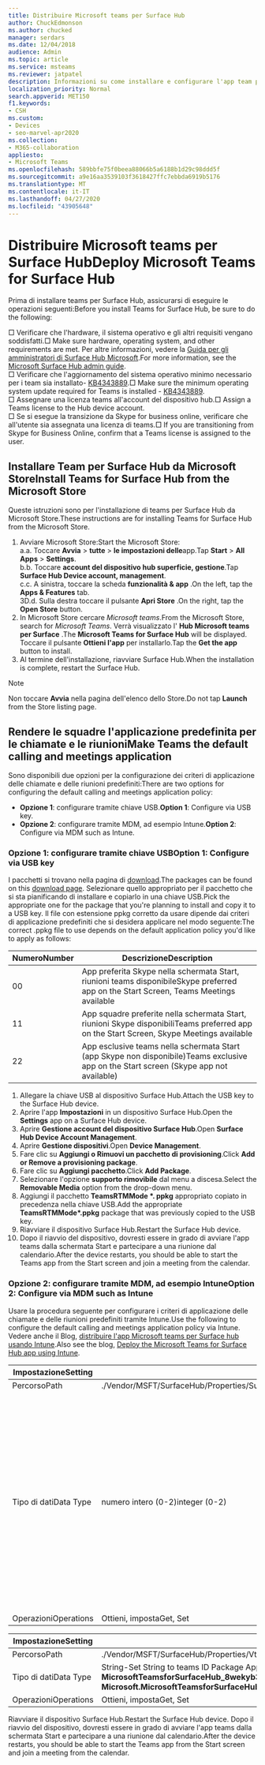 ```yaml
---
title: Distribuire Microsoft teams per Surface Hub
author: ChuckEdmonson
ms.author: chucked
manager: serdars
ms.date: 12/04/2018
audience: Admin
ms.topic: article
ms.service: msteams
ms.reviewer: jatpatel
description: Informazioni su come installare e configurare l'app team per Surface Hub in modo che i team siano l'applicazione predefinita per le chiamate e le riunioni.
localization_priority: Normal
search.appverid: MET150
f1.keywords:
- CSH
ms.custom:
- Devices
- seo-marvel-apr2020
ms.collection:
- M365-collaboration
appliesto:
- Microsoft Teams
ms.openlocfilehash: 589bbfe75f0beea88066b5a6188b1d29c98ddd5f
ms.sourcegitcommit: a9e16aa3539103f3618427ffc7ebbda6919b5176
ms.translationtype: MT
ms.contentlocale: it-IT
ms.lasthandoff: 04/27/2020
ms.locfileid: "43905648"
---
```

<a name="deploy-microsoft-teams-for-surface-hub"></a><span data-ttu-id="71b4d-103">Distribuire Microsoft teams per Surface Hub</span><span class="sxs-lookup"><span data-stu-id="71b4d-103">Deploy Microsoft Teams for Surface Hub</span></span>
======================================

<span data-ttu-id="71b4d-104">Prima di installare teams per Surface Hub, assicurarsi di eseguire le operazioni seguenti:</span><span class="sxs-lookup"><span data-stu-id="71b4d-104">Before you install Teams for Surface Hub, be sure to do the following:</span></span>

 <span data-ttu-id="71b4d-105">□ Verificare che l'hardware, il sistema operativo e gli altri requisiti vengano soddisfatti.</span><span class="sxs-lookup"><span data-stu-id="71b4d-105">□ Make sure hardware, operating system, and other requirements are met.</span></span> <span data-ttu-id="71b4d-106">Per altre informazioni, vedere la [Guida per gli amministratori di Surface Hub Microsoft](https://docs.microsoft.com/surface-hub/).</span><span class="sxs-lookup"><span data-stu-id="71b4d-106">For more information, see the [Microsoft Surface Hub admin guide](https://docs.microsoft.com/surface-hub/).</span></span><br>
 <span data-ttu-id="71b4d-107">□ Verificare che l'aggiornamento del sistema operativo minimo necessario per i team sia installato- [KB4343889](https://support.microsoft.com/help/4343889).</span><span class="sxs-lookup"><span data-stu-id="71b4d-107">□ Make sure the minimum operating system update required for Teams is installed - [KB4343889](https://support.microsoft.com/help/4343889).</span></span><br>
 <span data-ttu-id="71b4d-108">□ Assegnare una licenza teams all'account del dispositivo hub.</span><span class="sxs-lookup"><span data-stu-id="71b4d-108">□ Assign a Teams license to the Hub device account.</span></span><br>
 <span data-ttu-id="71b4d-109">□ Se si esegue la transizione da Skype for business online, verificare che all'utente sia assegnata una licenza di teams.</span><span class="sxs-lookup"><span data-stu-id="71b4d-109">□ If you are transitioning from Skype for Business Online, confirm that a Teams license is assigned to the user.</span></span>

## <a name="install-teams-for-surface-hub-from-the-microsoft-store"></a><span data-ttu-id="71b4d-110">Installare Team per Surface Hub da Microsoft Store</span><span class="sxs-lookup"><span data-stu-id="71b4d-110">Install Teams for Surface Hub from the Microsoft Store</span></span> 

<span data-ttu-id="71b4d-111">Queste istruzioni sono per l'installazione di teams per Surface Hub da Microsoft Store.</span><span class="sxs-lookup"><span data-stu-id="71b4d-111">These instructions are for installing Teams for Surface Hub from the Microsoft Store.</span></span> 
 
1. <span data-ttu-id="71b4d-112">Avviare Microsoft Store:</span><span class="sxs-lookup"><span data-stu-id="71b4d-112">Start the Microsoft Store:</span></span><br>
   <span data-ttu-id="71b4d-113">a.</span><span class="sxs-lookup"><span data-stu-id="71b4d-113">a.</span></span> <span data-ttu-id="71b4d-114">Toccare **Avvia** > **tutte** > **le impostazioni delle**app.</span><span class="sxs-lookup"><span data-stu-id="71b4d-114">Tap **Start** > **All Apps** > **Settings**.</span></span><br> <span data-ttu-id="71b4d-115">b.</span><span class="sxs-lookup"><span data-stu-id="71b4d-115">b.</span></span> <span data-ttu-id="71b4d-116">Toccare **account del dispositivo hub superficie, gestione**.</span><span class="sxs-lookup"><span data-stu-id="71b4d-116">Tap **Surface Hub Device account, management**.</span></span><br>
   <span data-ttu-id="71b4d-117">c.</span><span class="sxs-lookup"><span data-stu-id="71b4d-117">c.</span></span> <span data-ttu-id="71b4d-118">A sinistra, toccare la scheda **funzionalità & app** .</span><span class="sxs-lookup"><span data-stu-id="71b4d-118">On the left, tap the **Apps & Features** tab.</span></span><br> <span data-ttu-id="71b4d-119">3D.</span><span class="sxs-lookup"><span data-stu-id="71b4d-119">d.</span></span> <span data-ttu-id="71b4d-120">Sulla destra toccare il pulsante **Apri Store** .</span><span class="sxs-lookup"><span data-stu-id="71b4d-120">On the right, tap the **Open Store** button.</span></span> 
2. <span data-ttu-id="71b4d-121">In Microsoft Store cercare *Microsoft teams*.</span><span class="sxs-lookup"><span data-stu-id="71b4d-121">From the Microsoft Store, search for *Microsoft Teams*.</span></span> <span data-ttu-id="71b4d-122">Verrà visualizzato l' **Hub Microsoft teams per Surface** .</span><span class="sxs-lookup"><span data-stu-id="71b4d-122">The **Microsoft Teams for Surface Hub** will be displayed.</span></span> <span data-ttu-id="71b4d-123">Toccare il pulsante **Ottieni l'app** per installarlo.</span><span class="sxs-lookup"><span data-stu-id="71b4d-123">Tap the **Get the app** button to install.</span></span>  
3. <span data-ttu-id="71b4d-124">Al termine dell'installazione, riavviare Surface Hub.</span><span class="sxs-lookup"><span data-stu-id="71b4d-124">When the installation is complete, restart the Surface Hub.</span></span> 

> [!NOTE]
> <span data-ttu-id="71b4d-125">Non toccare **Avvia** nella pagina dell'elenco dello Store.</span><span class="sxs-lookup"><span data-stu-id="71b4d-125">Do not tap **Launch** from the Store listing page.</span></span>

## <a name="make-teams-the-default-calling-and-meetings-application"></a><span data-ttu-id="71b4d-126">Rendere le squadre l'applicazione predefinita per le chiamate e le riunioni</span><span class="sxs-lookup"><span data-stu-id="71b4d-126">Make Teams the default calling and meetings application</span></span>
 
<span data-ttu-id="71b4d-127">Sono disponibili due opzioni per la configurazione dei criteri di applicazione delle chiamate e delle riunioni predefiniti:</span><span class="sxs-lookup"><span data-stu-id="71b4d-127">There are two options for configuring the default calling and meetings application policy:</span></span> 

- <span data-ttu-id="71b4d-128">**Opzione 1**: configurare tramite chiave USB.</span><span class="sxs-lookup"><span data-stu-id="71b4d-128">**Option 1**: Configure via USB key.</span></span> 
- <span data-ttu-id="71b4d-129">**Opzione 2**: configurare tramite MDM, ad esempio Intune.</span><span class="sxs-lookup"><span data-stu-id="71b4d-129">**Option 2**: Configure via MDM such as Intune.</span></span>
 
### <a name="option-1-configure-via-usb-key"></a><span data-ttu-id="71b4d-130">Opzione 1: configurare tramite chiave USB</span><span class="sxs-lookup"><span data-stu-id="71b4d-130">Option 1: Configure via USB key</span></span> 
 
<span data-ttu-id="71b4d-131">I pacchetti si trovano nella pagina di [download](https://1drv.ms/f/s!ArcnbnREun0Vnp9Wps9MlWB-UJZw3g).</span><span class="sxs-lookup"><span data-stu-id="71b4d-131">The packages can be found on this [download page](https://1drv.ms/f/s!ArcnbnREun0Vnp9Wps9MlWB-UJZw3g).</span></span> <span data-ttu-id="71b4d-132">Selezionare quello appropriato per il pacchetto che si sta pianificando di installare e copiarlo in una chiave USB.</span><span class="sxs-lookup"><span data-stu-id="71b4d-132">Pick the appropriate one for the package that you're planning to install and copy it to a USB key.</span></span> <span data-ttu-id="71b4d-133">Il file con estensione ppkg corretto da usare dipende dai criteri di applicazione predefiniti che si desidera applicare nel modo seguente:</span><span class="sxs-lookup"><span data-stu-id="71b4d-133">The correct .ppkg file to use depends on the default application policy you'd like to apply as follows:</span></span> 

|<span data-ttu-id="71b4d-134">Numero</span><span class="sxs-lookup"><span data-stu-id="71b4d-134">Number</span></span>  |<span data-ttu-id="71b4d-135">Descrizione</span><span class="sxs-lookup"><span data-stu-id="71b4d-135">Description</span></span>  |
|---------|---------|
|<span data-ttu-id="71b4d-136">0</span><span class="sxs-lookup"><span data-stu-id="71b4d-136">0</span></span>     | <span data-ttu-id="71b4d-137">App preferita Skype nella schermata Start, riunioni teams disponibile</span><span class="sxs-lookup"><span data-stu-id="71b4d-137">Skype preferred app on the Start Screen, Teams Meetings available</span></span>        |
|<span data-ttu-id="71b4d-138">1</span><span class="sxs-lookup"><span data-stu-id="71b4d-138">1</span></span>     | <span data-ttu-id="71b4d-139">App squadre preferite nella schermata Start, riunioni Skype disponibili</span><span class="sxs-lookup"><span data-stu-id="71b4d-139">Teams preferred app on the Start Screen, Skype Meetings available</span></span>        |
|<span data-ttu-id="71b4d-140">2</span><span class="sxs-lookup"><span data-stu-id="71b4d-140">2</span></span>     | <span data-ttu-id="71b4d-141">App esclusive teams nella schermata Start (app Skype non disponibile)</span><span class="sxs-lookup"><span data-stu-id="71b4d-141">Teams exclusive app on the Start screen (Skype app not available)</span></span>        |
 
1. <span data-ttu-id="71b4d-142">Allegare la chiave USB al dispositivo Surface Hub.</span><span class="sxs-lookup"><span data-stu-id="71b4d-142">Attach the USB key to the Surface Hub device.</span></span> 
2. <span data-ttu-id="71b4d-143">Aprire l'app **Impostazioni** in un dispositivo Surface Hub.</span><span class="sxs-lookup"><span data-stu-id="71b4d-143">Open the **Settings** app on a Surface Hub device.</span></span> 
3. <span data-ttu-id="71b4d-144">Aprire **Gestione account del dispositivo Surface Hub**.</span><span class="sxs-lookup"><span data-stu-id="71b4d-144">Open **Surface Hub Device Account Management**.</span></span>
4. <span data-ttu-id="71b4d-145">Aprire **Gestione dispositivi**.</span><span class="sxs-lookup"><span data-stu-id="71b4d-145">Open **Device Management**.</span></span> 
5. <span data-ttu-id="71b4d-146">Fare clic su **Aggiungi o Rimuovi un pacchetto di provisioning**.</span><span class="sxs-lookup"><span data-stu-id="71b4d-146">Click **Add or Remove a provisioning package**.</span></span> 
6. <span data-ttu-id="71b4d-147">Fare clic su **Aggiungi pacchetto**.</span><span class="sxs-lookup"><span data-stu-id="71b4d-147">Click **Add Package**.</span></span>
7. <span data-ttu-id="71b4d-148">Selezionare l'opzione **supporto rimovibile** dal menu a discesa.</span><span class="sxs-lookup"><span data-stu-id="71b4d-148">Select the **Removable Media** option from the drop-down menu.</span></span> 
8. <span data-ttu-id="71b4d-149">Aggiungi il pacchetto <strong>TeamsRTMMode \*. ppkg</strong> appropriato copiato in precedenza nella chiave USB.</span><span class="sxs-lookup"><span data-stu-id="71b4d-149">Add the appropriate <strong>TeamsRTMMode\*.ppkg</strong> package that was previously copied to the USB key.</span></span> 
9. <span data-ttu-id="71b4d-150">Riavviare il dispositivo Surface Hub.</span><span class="sxs-lookup"><span data-stu-id="71b4d-150">Restart the Surface Hub device.</span></span> 
10. <span data-ttu-id="71b4d-151">Dopo il riavvio del dispositivo, dovresti essere in grado di avviare l'app teams dalla schermata Start e partecipare a una riunione dal calendario.</span><span class="sxs-lookup"><span data-stu-id="71b4d-151">After the device restarts, you should be able to start the Teams app from the Start screen and join a meeting from the calendar.</span></span> 

### <a name="option-2-configure-via-mdm-such-as-intune"></a><span data-ttu-id="71b4d-152">Opzione 2: configurare tramite MDM, ad esempio Intune</span><span class="sxs-lookup"><span data-stu-id="71b4d-152">Option 2: Configure via MDM such as Intune</span></span> 

<span data-ttu-id="71b4d-153">Usare la procedura seguente per configurare i criteri di applicazione delle chiamate e delle riunioni predefiniti tramite Intune.</span><span class="sxs-lookup"><span data-stu-id="71b4d-153">Use the following to configure the default calling and meetings application policy via Intune.</span></span> <span data-ttu-id="71b4d-154">Vedere anche il Blog, [distribuire l'app Microsoft teams per Surface hub usando Intune](https://y0av.me/2018/07/16/deploy-the-microsoft-teams-for-surface-hub-app-using-intune/).</span><span class="sxs-lookup"><span data-stu-id="71b4d-154">Also see the blog, [Deploy the Microsoft Teams for Surface Hub app using Intune](https://y0av.me/2018/07/16/deploy-the-microsoft-teams-for-surface-hub-app-using-intune/).</span></span>

|<span data-ttu-id="71b4d-155">Impostazione</span><span class="sxs-lookup"><span data-stu-id="71b4d-155">Setting</span></span>   |<span data-ttu-id="71b4d-156">Valore</span><span class="sxs-lookup"><span data-stu-id="71b4d-156">Value</span></span>    |<span data-ttu-id="71b4d-157">Descrizione</span><span class="sxs-lookup"><span data-stu-id="71b4d-157">Description</span></span>    |
|----------|---------|---------|
|<span data-ttu-id="71b4d-158">Percorso</span><span class="sxs-lookup"><span data-stu-id="71b4d-158">Path</span></span>      | <span data-ttu-id="71b4d-159">./Vendor/MSFT/SurfaceHub/Properties/SurfaceHubMeetingMode</span><span class="sxs-lookup"><span data-stu-id="71b4d-159">./Vendor/MSFT/SurfaceHub/Properties/SurfaceHubMeetingMode</span></span>        |
|<span data-ttu-id="71b4d-160">Tipo di dati</span><span class="sxs-lookup"><span data-stu-id="71b4d-160">Data Type</span></span> | <span data-ttu-id="71b4d-161">numero intero (0-2)</span><span class="sxs-lookup"><span data-stu-id="71b4d-161">integer (0-2)</span></span>   |<span data-ttu-id="71b4d-162">0-app preferita Skype nella schermata Start, riunioni teams disponibili</span><span class="sxs-lookup"><span data-stu-id="71b4d-162">0 - Skype preferred app on the Start Screen, Teams Meetings available</span></span><br><span data-ttu-id="71b4d-163">1-app preferite per le squadre nella schermata Start, riunioni Skype disponibili</span><span class="sxs-lookup"><span data-stu-id="71b4d-163">1 - Teams preferred app on the Start Screen, Skype Meetings available</span></span><br><span data-ttu-id="71b4d-164">App esclusive 2-teams nella schermata Start (app Skype non disponibile)</span><span class="sxs-lookup"><span data-stu-id="71b4d-164">2 - Teams exclusive app on the Start screen (Skype app not available)</span></span> |
|<span data-ttu-id="71b4d-165">Operazioni</span><span class="sxs-lookup"><span data-stu-id="71b4d-165">Operations</span></span>| <span data-ttu-id="71b4d-166">Ottieni, imposta</span><span class="sxs-lookup"><span data-stu-id="71b4d-166">Get, Set</span></span>        |

|<span data-ttu-id="71b4d-167">Impostazione</span><span class="sxs-lookup"><span data-stu-id="71b4d-167">Setting</span></span>   |<span data-ttu-id="71b4d-168">Valore</span><span class="sxs-lookup"><span data-stu-id="71b4d-168">Value</span></span>    |
|----------|---------|
|<span data-ttu-id="71b4d-169">Percorso</span><span class="sxs-lookup"><span data-stu-id="71b4d-169">Path</span></span>      | <span data-ttu-id="71b4d-170">./Vendor/MSFT/SurfaceHub/Properties/VtcAppPackageId</span><span class="sxs-lookup"><span data-stu-id="71b4d-170">./Vendor/MSFT/SurfaceHub/Properties/VtcAppPackageId</span></span>        |
|<span data-ttu-id="71b4d-171">Tipo di dati</span><span class="sxs-lookup"><span data-stu-id="71b4d-171">Data Type</span></span> | <span data-ttu-id="71b4d-172">String-Set String to teams ID Package Application come **Microsoft. MicrosoftTeamsforSurfaceHub_8wekyb3d8bbwe! Teams**</span><span class="sxs-lookup"><span data-stu-id="71b4d-172">string - set string to Teams application package ID as **Microsoft.MicrosoftTeamsforSurfaceHub_8wekyb3d8bbwe!Teams**</span></span> |
|<span data-ttu-id="71b4d-173">Operazioni</span><span class="sxs-lookup"><span data-stu-id="71b4d-173">Operations</span></span>| <span data-ttu-id="71b4d-174">Ottieni, imposta</span><span class="sxs-lookup"><span data-stu-id="71b4d-174">Get, Set</span></span>        |

<span data-ttu-id="71b4d-175">Riavviare il dispositivo Surface Hub.</span><span class="sxs-lookup"><span data-stu-id="71b4d-175">Restart the Surface Hub device.</span></span> <span data-ttu-id="71b4d-176">Dopo il riavvio del dispositivo, dovresti essere in grado di avviare l'app teams dalla schermata Start e partecipare a una riunione dal calendario.</span><span class="sxs-lookup"><span data-stu-id="71b4d-176">After the device restarts, you should be able to start the Teams app from the Start screen and join a meeting from the calendar.</span></span>

